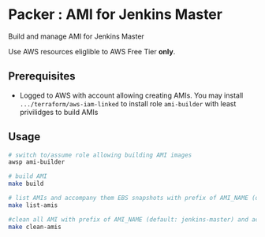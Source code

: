 # Packer : AMI for Jenkins Master

Build and manage AMI for Jenkins Master

Use  AWS resources eliglible to AWS Free Tier __only__.

## Prerequisites

* Logged to AWS with account allowing creating AMIs. You may install `.../terraform/aws-iam-linked` to install role `ami-builder` with least privilidges to build AMIs

## Usage

```bash
# switch to/assume role allowing building AMI images
awsp ami-builder

# build AMI
make build

# list AMIs and accompany them EBS snapshots with prefix of AMI_NAME (default: jenkins-master)
make list-amis

#clean all AMI with prefix of AMI_NAME (default: jenkins-master) and accompanied them snapshot (assume EBS type AMIs)
make clean-amis
```
